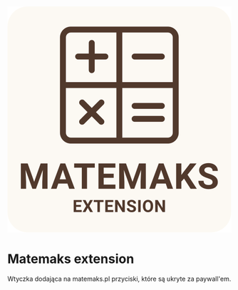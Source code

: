 ![ikona wtyczki](https://github.com/Goodosky/matemaks-extension/blob/main/public/icons/matemax-extension-icon.svg)

# Matemaks extension

Wtyczka dodająca na matemaks.pl przyciski, które są ukryte za paywall'em.
